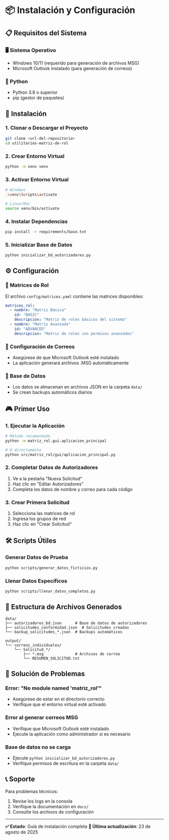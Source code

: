 # 📦 Instalación y Configuración

## 📋 Requisitos del Sistema

### 🖥️ Sistema Operativo
- Windows 10/11 (requerido para generación de archivos MSG)
- Microsoft Outlook instalado (para generación de correos)

### 🐍 Python
- Python 3.8 o superior
- pip (gestor de paquetes)

## 🚀 Instalación

### 1. Clonar o Descargar el Proyecto
```bash
git clone <url-del-repositorio>
cd utilitarios-matriz-de-rol
```

### 2. Crear Entorno Virtual
```bash
python -m venv venv
```

### 3. Activar Entorno Virtual
```bash
# Windows
.\venv\Scripts\activate

# Linux/Mac
source venv/bin/activate
```

### 4. Instalar Dependencias
```bash
pip install -r requirements/base.txt
```

### 5. Inicializar Base de Datos
```bash
python inicializar_bd_autorizadores.py
```

## ⚙️ Configuración

### 🔧 Matrices de Rol
El archivo `config/matrices.yaml` contiene las matrices disponibles:

```yaml
matrices_rol:
  - nombre: "Matriz Básica"
    id: "BASIC"
    descripcion: "Matriz de roles básicos del sistema"
  - nombre: "Matriz Avanzada"
    id: "ADVANCED"
    descripcion: "Matriz de roles con permisos avanzados"
```

### 📧 Configuración de Correos
- Asegúrese de que Microsoft Outlook esté instalado
- La aplicación generará archivos .MSG automáticamente

### 💾 Base de Datos
- Los datos se almacenan en archivos JSON en la carpeta `data/`
- Se crean backups automáticos diarios

## 🎮 Primer Uso

### 1. Ejecutar la Aplicación
```bash
# Método recomendado
python -m matriz_rol.gui.aplicacion_principal

# O directamente
python src/matriz_rol/gui/aplicacion_principal.py
```

### 2. Completar Datos de Autorizadores
1. Ve a la pestaña "Nueva Solicitud"
2. Haz clic en "Editar Autorizadores"
3. Completa los datos de nombre y correo para cada código

### 3. Crear Primera Solicitud
1. Selecciona las matrices de rol
2. Ingresa los grupos de red
3. Haz clic en "Crear Solicitud"

## 🛠️ Scripts Útiles

### Generar Datos de Prueba
```bash
python scripts/generar_datos_ficticios.py
```

### Llenar Datos Específicos
```bash
python scripts/llenar_datos_completos.py
```

## 📁 Estructura de Archivos Generados

```
data/
├── autorizadores_bd.json      # Base de datos de autorizadores
├── solicitudes_conformidad.json  # Solicitudes creadas
└── backup_solicitudes_*.json  # Backups automáticos

output/
└── correos_individuales/
    └── Solicitud_*/
        ├── *.msg              # Archivos de correo
        └── RESUMEN_SOLICITUD.txt
```

## 🔧 Solución de Problemas

### Error: "No module named 'matriz_rol'"
- Asegúrese de estar en el directorio correcto
- Verifique que el entorno virtual esté activado

### Error al generar correos MSG
- Verifique que Microsoft Outlook esté instalado
- Ejecute la aplicación como administrador si es necesario

### Base de datos no se carga
- Ejecute `python inicializar_bd_autorizadores.py`
- Verifique permisos de escritura en la carpeta `data/`

## 📞 Soporte

Para problemas técnicos:
1. Revise los logs en la consola
2. Verifique la documentación en `docs/`
3. Consulte los archivos de configuración

---
**✅ Estado**: Guía de instalación completa
**📅 Última actualización**: 23 de agosto de 2025
